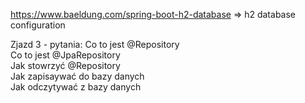 https://www.baeldung.com/spring-boot-h2-database => h2 database configuration

Zjazd 3 - pytania:
Co to jest @Repository  
Co to jest @JpaRepository  
Jak stowrzyć @Repository  
Jak zapisaywać do bazy danych  
Jak odczytywać z bazy danych  
